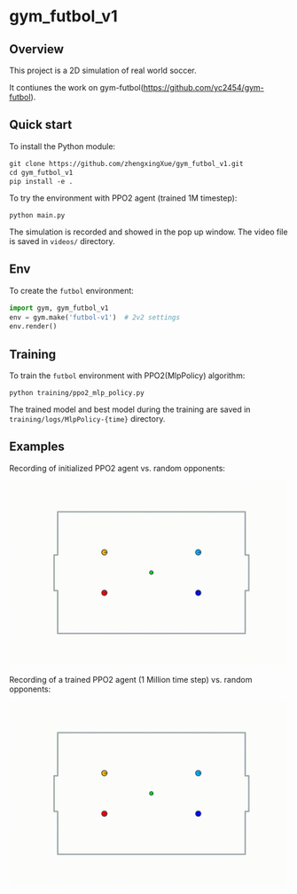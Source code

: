# gym_futbol_v1

## Overview
This project is a 2D simulation of real world soccer.

It contiunes the work on gym-futbol(https://github.com/yc2454/gym-futbol).

## Quick start

To install the Python module:
```commandline
git clone https://github.com/zhengxingXue/gym_futbol_v1.git
cd gym_futbol_v1
pip install -e .
```

To try the environment with PPO2 agent (trained 1M timestep):
```commandline
python main.py
```
The simulation is recorded and showed in the pop up window. The video file is saved in ``videos/`` directory.

## Env

To create the ``futbol`` environment:
```python
import gym, gym_futbol_v1
env = gym.make('futbol-v1')  # 2v2 settings
env.render()
```

## Training

To train the ``futbol`` environment with PPO2(MlpPolicy) algorithm:
```commandline
python training/ppo2_mlp_policy.py
```
The trained model and best model during the training are saved in ``training/logs/MlpPolicy-{time}`` directory.



## Examples

Recording of initialized PPO2 agent vs. random opponents:

<img src="supplement/ppo2-futbol-pre-train.gif" alt="pre train recording" width="500" />

Recording of a trained PPO2 agent (1 Million time step) vs. random opponents:

<img src="supplement/ppo2-futbol-1M.gif" alt="post train recording" width="500" />